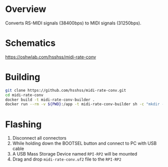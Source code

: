 # Overview

Converts RS-MIDI signals (38400bps) to MIDI signals (31250bps).

# Schematics

https://oshwlab.com/hsshss/midi-rate-conv

# Building

```bash
git clone https://github.com/hsshss/midi-rate-conv.git
cd midi-rate-conv
docker build -t midi-rate-conv-builder .
docker run --rm -v ${PWD}:/app -t midi-rate-conv-builder sh -c "mkdir -p build && cd build && cmake -DCMAKE_BUILD_TYPE=Release .. && cmake --build ."
```

# Flashing

1. Disconnect all connectors
2. While holding down the BOOTSEL button and connect to PC with USB cable
3. A USB Mass Storage Device named `RPI-RP2` will be mounted
4. Drag and drop `midi-rate-conv.uf2` file to the `RPI-RP2`
